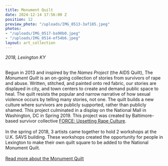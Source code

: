 ```yaml
---
title: Monument Quilt
date: 2024-12-14 17:56:00 Z
position: 12
preview_photo: "/uploads/IMG_0513-3af185.jpeg"
photos:
- "/uploads/IMG_0517-ba90b0.jpeg"
- "/uploads/IMG_0514-ef54b6.jpeg"
layout: art_collection
---
```


*2018, Lexington KY* <br>
<br>

Begun in 2013 and inspired by the *Names Project* (the AIDS Quilt), The *Monument Quilt* is an on-going collection of stories from survivors of rape and abuse. Written, stitched, and painted onto red fabric, our stories are displayed in city, and town centers to create and demand public space to heal. The quilt resists the popular and narrow narrative of how sexual violence occurs by telling many stories, not one. The quilt builds a new culture where survivors are publicly supported, rather than publicly shamed. This project culminated in a display on the National Mall in Washington, DC in Spring 2019. This project was created by Baltimore-based survivor collective [FORCE: Upsetting Rape Culture](https://upsettingrapeculture.com).<br>
<br>
In the spring of 2018, 3 artists came together to hold 2 workshops at the U.K. SAVS building. These workshops created the opportunity for people in Lexington to make their own quilt square to be added to the National Monument Quilt.<br>
<br>
[Read more about the Monument Quilt ](https://themonumentquilt.org/)